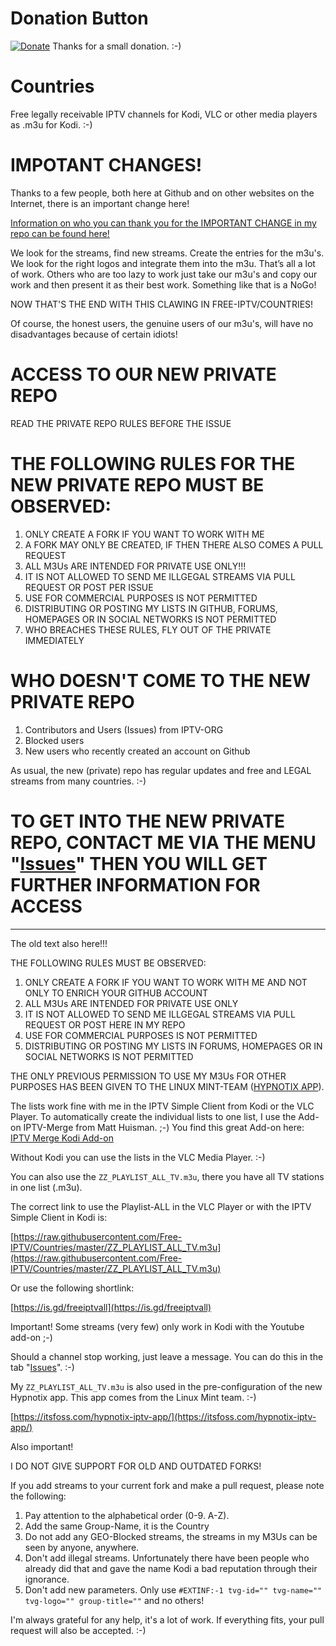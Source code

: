 # Donation Button
[![Donate](https://img.shields.io/badge/Donate-PayPal-green.svg)](https://paypal.me/FreeIPTVGitgub)
Thanks for a small donation. :-)

# Countries
Free legally receivable IPTV channels for Kodi, VLC or other media players as .m3u for Kodi. :-)

# IMPOTANT CHANGES!

Thanks to a few people, both here at Github and on other websites on the Internet, there is an important change here!

[Information on who you can thank you for the IMPORTANT CHANGE in my repo can be found here!](https://github.com/Free-IPTV/Countries/blob/master/0001_Stupid_Forking_Hall_of_Shame.txt)

We look for the streams, find new streams. Create the entries for the m3u's. We look for the right logos and integrate them into the m3u. That’s all a lot of work. Others who are too lazy to work just take our m3u's and copy our work and then present it as their best work. Something like that is a NoGo!

NOW THAT'S THE END WITH THIS CLAWING IN FREE-IPTV/COUNTRIES!

Of course, the honest users, the genuine users of our m3u's, will have no disadvantages because of certain idiots!

# ACCESS TO OUR NEW PRIVATE REPO

READ THE PRIVATE REPO RULES BEFORE THE ISSUE

# THE FOLLOWING RULES FOR THE NEW PRIVATE REPO MUST BE OBSERVED:

1. ONLY CREATE A FORK IF YOU WANT TO WORK WITH ME
2. A FORK MAY ONLY BE CREATED, IF THEN THERE ALSO COMES A PULL REQUEST
3. ALL M3Us ARE INTENDED FOR PRIVATE USE ONLY!!!
4. IT IS NOT ALLOWED TO SEND ME ILLGEGAL STREAMS VIA PULL REQUEST OR POST PER ISSUE
5. USE FOR COMMERCIAL PURPOSES IS NOT PERMITTED
6. DISTRIBUTING OR POSTING MY LISTS IN GITHUB, FORUMS, HOMEPAGES OR IN SOCIAL NETWORKS IS NOT PERMITTED
7. WHO BREACHES THESE RULES, FLY OUT OF THE PRIVATE IMMEDIATELY

# WHO DOESN'T COME TO THE NEW PRIVATE REPO

1. Contributors and Users (Issues) from IPTV-ORG
2. Blocked users
3. New users who recently created an account on Github

As usual, the new (private) repo has regular updates and free and LEGAL streams from many countries. :-)

# TO GET INTO THE NEW PRIVATE REPO, CONTACT ME VIA THE MENU "[Issues](https://github.com/Free-IPTV/Countries/issues)" THEN YOU WILL GET FURTHER INFORMATION FOR ACCESS

----------------------------------------------------------------------------------------------------------
The old text also here!!!

THE FOLLOWING RULES MUST BE OBSERVED:

1. ONLY CREATE A FORK IF YOU WANT TO WORK WITH ME AND NOT ONLY TO ENRICH YOUR GITHUB ACCOUNT
2. ALL M3Us ARE INTENDED FOR PRIVATE USE ONLY
3. IT IS NOT ALLOWED TO SEND ME ILLGEGAL STREAMS VIA PULL REQUEST OR POST HERE IN MY REPO
4. USE FOR COMMERCIAL PURPOSES IS NOT PERMITTED
5. DISTRIBUTING OR POSTING MY LISTS IN FORUMS, HOMEPAGES OR IN SOCIAL NETWORKS IS NOT PERMITTED

THE ONLY PREVIOUS PERMISSION TO USE MY M3Us FOR OTHER PURPOSES HAS BEEN GIVEN TO THE LINUX MINT-TEAM ([HYPNOTIX APP](https://github.com/linuxmint/hypnotix)).

The lists work fine with me in the IPTV Simple Client from Kodi or the VLC Player. To automatically create the individual lists
to one list, I use the Add-on IPTV-Merge from Matt Huisman. ;-) You find this great Add-on here: [IPTV Merge Kodi Add-on](https://www.matthuisman.nz/2019/02/iptv-merge-kodi-add-on.html)

Without Kodi you can use the lists in the VLC Media Player. :-)

You can also use the `ZZ_PLAYLIST_ALL_TV.m3u`, there you have all TV stations in one list (.m3u).

The correct link to use the Playlist-ALL in the VLC Player or with the IPTV Simple Client in Kodi is:

[https://raw.githubusercontent.com/Free-IPTV/Countries/master/ZZ_PLAYLIST_ALL_TV.m3u](https://raw.githubusercontent.com/Free-IPTV/Countries/master/ZZ_PLAYLIST_ALL_TV.m3u)

Or use the following shortlink:

[https://is.gd/freeiptvall](https://is.gd/freeiptvall)

Important! Some streams (very few) only work in Kodi with the Youtube add-on ;-)

Should a channel stop working, just leave a message. You can do this in the tab "[Issues](https://github.com/Free-IPTV/Countries/issues)". :-)

My `ZZ_PLAYLIST_ALL_TV.m3u` is also used in the pre-configuration of the new Hypnotix app. This app comes from the Linux Mint team. :-)

[https://itsfoss.com/hypnotix-iptv-app/](https://itsfoss.com/hypnotix-iptv-app/)

Also important!

I DO NOT GIVE SUPPORT FOR OLD AND OUTDATED FORKS!

If you add streams to your current fork and make a pull request, please note the following:

1. Pay attention to the alphabetical order (0-9. A-Z).
2. Add the same Group-Name, it is the Country
3. Do not add any GEO-Blocked streams, the streams in my M3Us can be seen by anyone, anywhere.
4. Don't add illegal streams. Unfortunately there have been people who already did that and gave the name Kodi a bad reputation through their ignorance.
5. Don't add new parameters. Only use `#EXTINF:-1 tvg-id="" tvg-name="" tvg-logo="" group-title=""` and no others!

I'm always grateful for any help, it's a lot of work. If everything fits, your pull request will also be accepted. :-) 
